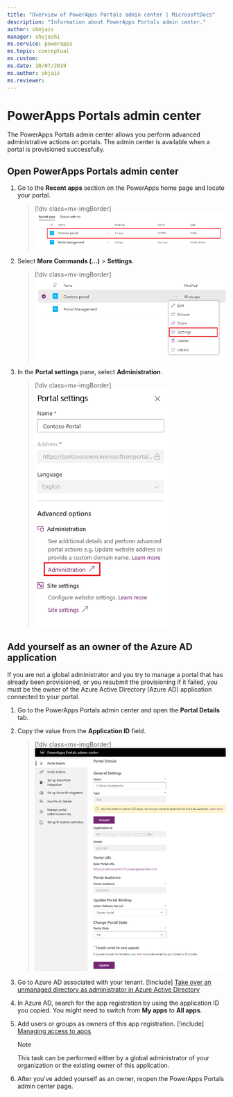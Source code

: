 ```yaml
---
title: "Overview of PowerApps Portals admin center | MicrosoftDocs"
description: "Information about PowerApps Portals admin center."
author: sbmjais
manager: shujoshi
ms.service: powerapps
ms.topic: conceptual
ms.custom: 
ms.date: 10/07/2019
ms.author: shjais
ms.reviewer:
---
```


# PowerApps Portals admin center

The PowerApps Portals admin center allows you perform advanced administrative actions on portals. The admin center is available when a portal is provisioned successfully.

## Open PowerApps Portals admin center

1. Go to the **Recent apps** section on the PowerApps home page and locate your portal.

    > [!div class=mx-imgBorder]
    > ![Recent apps](../media/recent-apps.png "Recent apps")  

2. Select **More Commands (...)** > **Settings**.

    > [!div class=mx-imgBorder]
    > ![Portal settings option](../media/portal-settings-option.png "Portal settings option")

3. In the **Portal settings** pane, select **Administration**.

    > [!div class=mx-imgBorder]
    > ![Portal settings pane](../media/portal-settings-admin.png "Portal settings pane")

## Add yourself as an owner of the Azure AD application

If you are not a global administrator and you try to manage a portal that has already been provisioned, or you resubmit the provisioning if it failed, you must be the owner of the Azure Active Directory (Azure AD) application connected to your portal.

1. Go to the PowerApps Portals admin center and open the **Portal Details** tab.

2. Copy the value from the **Application ID** field.

    > [!div class=mx-imgBorder]
    > ![Portal Details tab](../media/portal-details-admin.png "Portal Details tab")

3. Go to Azure AD associated with your tenant. [!include[](../../../includes/proc-more-information.md)] [Take over an unmanaged directory as administrator in Azure Active Directory](https://docs.microsoft.com/azure/active-directory/active-directory-manage-o365-subscription)

4. In Azure AD, search for the app registration by using the application ID you copied. You might need to switch from **My apps** to **All apps**.

5. Add users or groups as owners of this app registration. [!include[](../includes/proc-more-information.md)] [Managing access to apps](https://docs.microsoft.com/azure/active-directory/active-directory-managing-access-to-apps)

    > [!Note]
    > This task can be performed either by a global administrator of your organization or the existing owner of this application.

6. After you've added yourself as an owner, reopen the PowerApps Portals admin center page.